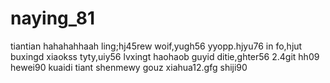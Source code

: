 # naying_81
tiantian
hahahahhaah
ling;hj45rew
woif,yugh56
yyopp.hjyu76
in fo,hjut
buxingd
xiaokss
tyty,uiy56
lvxingt
haohaob
guyid
ditie,ghter56
2.4git
hh09
hewei90
kuaidi
tiant
shenmewy
gouz
xiahua12.gfg
shiji90
